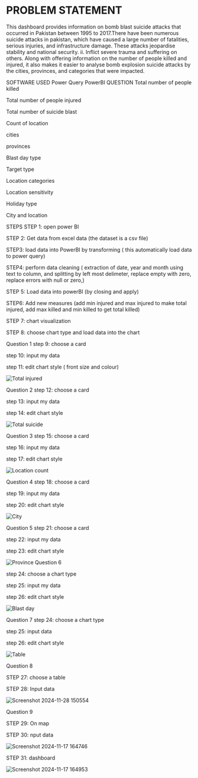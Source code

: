 
# PROBLEM STATEMENT
This dashboard provides information on bomb blast suicide attacks that occurred in Pakistan between 1995 to 2017.There have been numerous suicide attacks in pakistan, which have caused a large number of fatalities, serious injuries, and infrastructure damage. These attacks jeopardise stability and national security. ii. Inflict severe trauma and suffering on others. Along with offering information on the number of people killed and injured, it also makes it easier to analyse bomb explosion suicide attacks by the cities, provinces, and categories that were impacted.

SOFTWARE USED
Power Query
PowerBI
QUESTION
Total number of people killed

Total number of people injured

Total number of suicide blast

Count of location

cities

provinces

Blast day type

Target type

Location categories

Location sensitivity

Holiday type

City and location

STEPS
STEP 1: open power BI

STEP 2: Get data from excel data (the dataset is a csv file)

STEP3: load data into PowerBI by transforming ( this automatically load data to power query)

STEP4: perform data cleaning ( extraction of date, year and month using text to column, and splitting by left most delimeter, replace empty with zero, replace errors with null or zero,)

STEP 5: Load data into powerBI (by closing and apply)

STEP6: Add new measures (add min injured and max injured to make total injured, add max killed and min killed to get total killed)

STEP 7: chart visualization

STEP 8: choose chart type and load data into the chart

Question 1
step 9: choose a card

step 10: input my data

step 11: edit chart style ( front size and colour)

![Total injured](https://github.com/user-attachments/assets/01f1aa89-152e-4c94-ac4b-5f69bfcb24f9)





Question 2
step 12: choose a card

step 13: input my data

step 14: edit chart style

![Total suicide](https://github.com/user-attachments/assets/14031dd2-a9db-4ede-b6bd-8389f0f2f7ea)



Question 3
step 15: choose a card

step 16: input my data

step 17: edit chart style

![Location count](https://github.com/user-attachments/assets/cf617fa9-c93f-442f-95b8-6345bd8ce537)

Question 4 step 18: choose a card

step 19: input my data

step 20: edit chart style

![City](https://github.com/user-attachments/assets/dab7901a-99b0-49e2-a6e1-94274f8b9235)


Question 5 step 21: choose a card

step 22: input my data

step 23: edit chart style

![Province](https://github.com/user-attachments/assets/7d06adc6-55a7-4979-bdc8-f0ac29f3bc2b)
 Question 6

step 24: choose a chart type

step 25: input my data

step 26: edit chart style


![Blast day](https://github.com/user-attachments/assets/f3ccfe77-f245-4efd-9f59-648c07a1792b)

Question 7 step 24: choose a chart type

step 25: input data

step 26: edit chart style

![Table](https://github.com/user-attachments/assets/546e4fdb-d1d7-4d9d-bef3-ec0cb654b5c5)


Question 8

STEP 27: choose a table

STEP 28: Input data

![Screenshot 2024-11-28 150554](https://github.com/user-attachments/assets/5e245bb1-615c-4741-8aaa-11a4af7022ac)


Question 9

STEP 29: On map

STEP 30: nput data

![Screenshot 2024-11-17 164746](https://github.com/user-attachments/assets/5c8720eb-894b-482d-890b-ae7e611fccce)


STEP 31: dashboard

![Screenshot 2024-11-17 164953](https://github.com/user-attachments/assets/8b9745ba-1a64-4bd4-9115-f562f44aa2eb)





